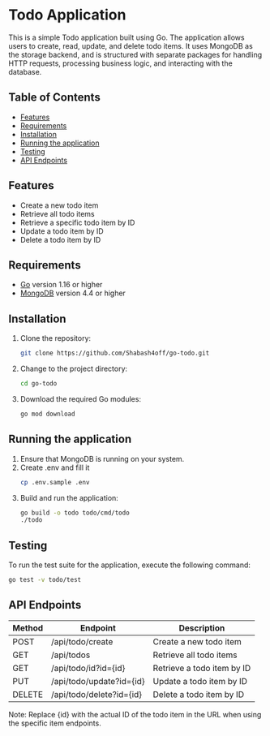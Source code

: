 # Todo Application  
This is a simple Todo application built using Go. The application allows users to create, read, update, and delete todo items. It uses MongoDB as the storage backend, and is structured with separate packages for handling HTTP requests, processing business logic, and interacting with the database.
## Table of Contents  
- [Features](#features)
- [Requirements](#requirements)
- [Installation](#installation)
- [Running the application](#running-the-application)
- [Testing](#testing)
- [API Endpoints](#api-endpoints)
## Features
- Create a new todo item
- Retrieve all todo items
- Retrieve a specific todo item by ID
- Update a todo item by ID
- Delete a todo item by ID
## Requirements
- [Go](https://golang.org/doc/install) version 1.16 or higher
- [MongoDB](https://www.mongodb.com/try/download/community) version 4.4 or higher
## Installation
1. Clone the repository:
    ```bash
    git clone https://github.com/Shabash4off/go-todo.git
    ```
2. Change to the project directory:
    ```bash
    cd go-todo
    ```
3. Download the required Go modules:
    ```bash
    go mod download
    ```
## Running the application
1. Ensure that MongoDB is running on your system.
2. Create .env and fill it
   ```bash
   cp .env.sample .env
   ```
3. Build and run the application:
    ```bash
    go build -o todo todo/cmd/todo
    ./todo 
    ```
## Testing
To run the test suite for the application, execute the following command:
```bash
go test -v todo/test
```
## API Endpoints
| Method   | Endpoint                  | Description                |
|----------|---------------------------|----------------------------|
| POST     | /api/todo/create          | Create a new todo item     |
| GET	     | /api/todos                | Retrieve all todo items    |
| GET	     | /api/todo/id?id={id}      | Retrieve a todo item by ID |
| PUT      | /api/todo/update?id={id}  | Update a todo item by ID   |
| DELETE   | /api/todo/delete?id={id}	 | Delete a todo item by ID   |
Note: Replace {id} with the actual ID of the todo item in the URL when using the specific item endpoints.